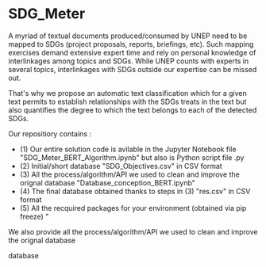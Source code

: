 # SDG_Meter 

A myriad of textual documents produced/consumed by UNEP need to be mapped to SDGs (project proposals, reports, briefings, etc). Such mapping exercises demand extensive expert time and rely on personal knowledge of interlinkages among topics and SDGs. While UNEP counts with experts in several topics, interlinkages with SDGs outside our expertise can be missed out. 

That's why we propose an automatic text classification which for a given text permits to establish relationships with the SDGs treats in the text but also quantifies the degree to which the text belongs to each of the detected SDGs.

Our repositiory contains : 

- (1) Our entire solution code is avilable in the Jupyter Notebook file "SDG_Meter_BERT_Algorithm.ipynb" but also is Python script file .py
- (2) Initial/short database "SDG_Objectives.csv" in CSV format
- (3) All the process/algorithm/API we used to clean and improve the orignal database "Database_conception_BERT.ipynb"
- (4) The final database obtained thanks to steps in (3) "res.csv" in CSV format
- (5) All the recquired packages for your environment (obtained via pip freeze) "


We also provide all the process/algorithm/API we used to clean and improve the orignal database 

database 


